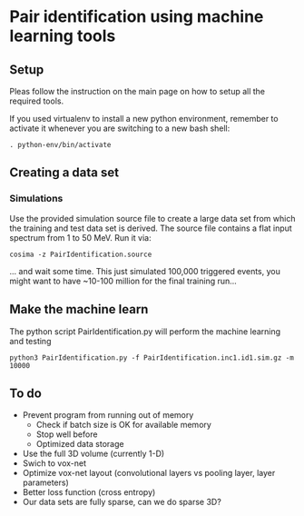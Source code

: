 # Pair identification using machine learning tools

## Setup

Pleas follow the instruction on the main page on how to setup all the required tools.

If you used virtualenv to install a new python environment, remember to activate it whenever you are switching to a new bash shell:
```
. python-env/bin/activate
```

## Creating a data set

### Simulations

Use the provided simulation source file to create a large data set from which the training and test data set is derived.
The source file contains a flat input spectrum from 1 to 50 MeV.
Run it via:

```
cosima -z PairIdentification.source
```
... and wait some time. This just simulated 100,000 triggered events, you might want to have ~10-100 million for the final training run...




## Make the machine learn

The python script PairIdentification.py will perform the machine learning and testing
```
python3 PairIdentification.py -f PairIdentification.inc1.id1.sim.gz -m 10000
```


## To do

* Prevent program from running out of memory 
  * Check if batch size is OK for available memory
  * Stop well before
  * Optimized data storage
* Use the full 3D volume (currently 1-D)
* Swich to vox-net
* Optimize vox-net layout (convolutional layers vs pooling layer, layer parameters)
* Better loss function (cross entropy)
* Our data sets are fully sparse, can we do sparse 3D?




